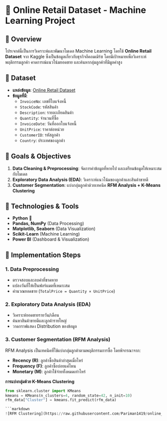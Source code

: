 # 🛂 Online Retail Dataset - Machine Learning Project

## 📌 Overview
โปรเจกต์นี้เป็นการวิเคราะห์และพัฒนาโมเดล Machine Learning โดยใช้ **Online Retail Dataset** จาก Kaggle ซึ่งเป็นข้อมูลเกี่ยวกับธุรกิจอีคอมเมิร์ซ โดยมีเป้าหมายเพื่อวิเคราะห์พฤติกรรมลูกค้า คาดการณ์แนวโน้มยอดขาย และค้นหากลุ่มลูกค้าที่มีมูลค่าสูง

## 📂 Dataset
- **แหล่งข้อมูล**: [Online Retail Dataset](https://www.kaggle.com/datasets/lakshmi25npathi/online-retail-dataset)
- **ข้อมูลที่มี**:
  - `InvoiceNo`: เลขที่ใบแจ้งหนี้
  - `StockCode`: รหัสสินค้า
  - `Description`: รายละเอียดสินค้า
  - `Quantity`: จำนวนที่ซื้อ
  - `InvoiceDate`: วันที่ออกใบแจ้งหนี้
  - `UnitPrice`: ราคาต่อหน่วย
  - `CustomerID`: รหัสลูกค้า
  - `Country`: ประเทศของลูกค้า

## 🎯 Goals & Objectives
1. **Data Cleaning & Preprocessing**: จัดการค่าข้อมูลที่หายไป และเตรียมข้อมูลให้เหมาะสมกับโมเดล
2. **Exploratory Data Analysis (EDA)**: วิเคราะห์แนวโน้มของลูกค้าและสินค้าขายดี
3. **Customer Segmentation**: แบ่งกลุ่มลูกค้าด้วยเทคนิค **RFM Analysis + K-Means Clustering**

## 🔧 Technologies & Tools
- **Python** 🐍
- **Pandas, NumPy** (Data Processing)
- **Matplotlib, Seaborn** (Data Visualization)
- **Scikit-Learn** (Machine Learning)
- **Power BI** (Dashboard & Visualization)

## 🚀 Implementation Steps
### 1. Data Preprocessing
- ตรวจสอบและลบค่าที่ขาดหาย
- แปลงวันที่ให้เป็นฟอร์แมตที่เหมาะสม
- คำนวณยอดขาย (`TotalPrice = Quantity × UnitPrice`)

### 2. Exploratory Data Analysis (EDA)
- วิเคราะห์ยอดขายรายวัน/เดือน
- ค้นหาสินค้าขายดีและลูกค้ารายใหญ่
- วาดกราฟแสดง Distribution ของข้อมูล

### 3. Customer Segmentation (RFM Analysis)
RFM Analysis เป็นเทคนิคที่ใช้แบ่งกลุ่มลูกค้าตามพฤติกรรมการซื้อ โดยพิจารณาจาก:
- **Recency (R)**: ลูกค้าซื้อสินค้าล่าสุดเมื่อไหร่
- **Frequency (F)**: ลูกค้าซื้อบ่อยแค่ไหน
- **Monetary (M)**: ลูกค้าใช้จ่ายทั้งหมดเท่าไหร่

**การแบ่งกลุ่มด้วย K-Means Clustering**
```python
from sklearn.cluster import KMeans
kmeans = KMeans(n_clusters=4, random_state=42, n_init=10)
rfm_data["Cluster"] = kmeans.fit_predict(rfm_data)

```markdown
![RFM Clustering](https://raw.githubusercontent.com/Pariman1419/online_retail_II/main/newplot.png)





